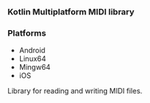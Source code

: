### Kotlin Multiplatform MIDI library

### Platforms
* Android
* Linux64
* Mingw64
* iOS

Library for reading and writing MIDI files. 
